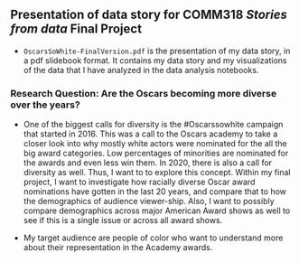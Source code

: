 ## Presentation of data story for COMM318 _Stories from data_ Final Project


* `OscarsSoWhite-FinalVersion.pdf` is the presentation of my data story, in a pdf slidebook format. It contains my data story and my visualizations of the data that I have analyzed in the data analysis notebooks. 

### Research Question: Are the Oscars becoming more diverse over the years?
* One of the biggest calls for diversity is the #Oscarssowhite campaign that started in 2016. This was a call to the Oscars academy to take a closer look into why mostly white actors were nominated for the all the big award categories. Low percentages of minorities are nominated for the awards and even less win them. In 2020, there is also a call for diversity as well. Thus, I want to to explore this concept. Within my final project, I want to investigate how racially diverse Oscar award nominations have gotten in the last 20 years, and compare that to how the demographics of audience viewer-ship. Also, I want to possibly compare demographics across major American Award shows as well to see if this is a single issue or across all award shows.

* My target audience are people of color who want to understand more about their representation in the Academy awards.



